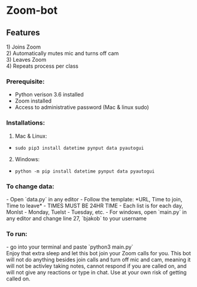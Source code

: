 # Zoom-bot
<H2>Features</H2>
 1) Joins Zoom<br>
 2) Automatically mutes mic and turns off cam<br>
 3) Leaves Zoom<br>
 4) Repeats process per class<br>


<H3>Prerequisite:</H3>

- Python verison 3.6 installed
- Zoom installed
- Access to administrative password (Mac & linux sudo)


<h3>Installations:</h3>

1) Mac & Linux:
 - `sudo pip3 install datetime pynput data pyautogui`
2) Windows: 
 - `python -m pip install datetime pynput data pyautogui`
  
<h3>To change data:</h3>
  - Open `data.py` in any editor
  - Follow the template: *URL, Time to join, Time to leave*
  - TIMES MUST BE 24HR TIME
  - Each list is for each day, Monlst - Monday, Tuelst - Tuesday, etc.
  - For windows, open `main.py` in any editor and change line 27, `bjakob` to your username

<h3>To run:</h3>
  - go into your terminal and paste `python3 main.py`
<br>
Enjoy that extra sleep and let this bot join your Zoom calls for you. This bot will not do anything besides join calls and turn off mic and cam, meaning it will   not be activley taking notes, cannot respond if you are called on, and will not give any reactions or type in chat. Use at your own risk of getting called on.
